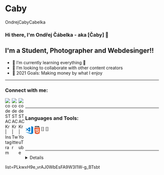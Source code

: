 # Caby
OndrejCabyCabelka

### Hi there, I'm Ondřej Čábelka - aka [Čaby] 👋



## I'm a Student, Photographer and Webdesinger!!

- 🌱 I’m currently learning everything 🤣
- 👯 I’m looking to collaborate with other content creators
- 🥅 2021 Goals: Making money by what I enjoy



---

### Connect with me:


[<img align="left" alt="codeSTACKr | Instagram" width="22px" src="https://cdn.jsdelivr.net/npm/simple-icons@v3/icons/instagram.svg" />][instagram]
[<img align="left" alt="codeSTACKr | Twitter" width="22px" src="https://cdn.jsdelivr.net/npm/simple-icons@v3/icons/twitter.svg" />][twitter]

[<img align="left" alt="codeSTACKr | YouTube" width="22px" src="https://cdn.jsdelivr.net/npm/simple-icons@v3/icons/youtube.svg" />][youtube]

<br />

---

### Languages and Tools:

[<img align="left" alt="Visual Studio Code" width="26px" src="https://raw.githubusercontent.com/github/explore/80688e429a7d4ef2fca1e82350fe8e3517d3494d/topics/visual-studio-code/visual-studio-code.png" />]
[<img align="left" alt="HTML5" width="26px" src="https://raw.githubusercontent.com/github/explore/80688e429a7d4ef2fca1e82350fe8e3517d3494d/topics/html/html.png" />]


<br />
<br />

---


</details>

<details>>

</details>



[twitter]: https://mobile.twitter.com/aby43841264
[youtube]: https://www.youtube.com/channel/UCsIAn7iZNYcd7BsEo7pUnSQ
[instagram]: https://www.instagram.com/ondrej_caby_cabelka/
list=PLkwxH9e_vrAJ0WbEsFA9W3I1W-g_BTsbt
